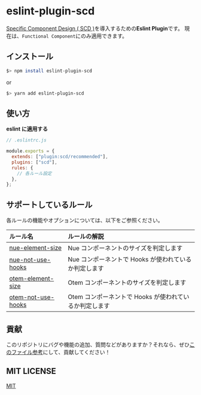 # eslint-plugin-scd

[Specific Component Design ( SCD )](SCD.md)を導入するための**Eslint Plugin**です。
現在は、`Functional Component`にのみ適用できます。

## インストール

```bash
$> npm install eslint-plugin-scd
```

or

```bash
$> yarn add eslint-plugin-scd
```

## 使い方

**eslint に適用する**

```js
// .eslintrc.js

module.exports = {
  extends: ["plugin:scd/recommended"],
  plugins: ["scd"],
  rules: {
    // 各ルール設定
  },
};
```

## サポートしているルール

各ルールの機能やオプションについては、以下をご参照ください。

| ルール名                                         | ルールの解説                                           |
| :----------------------------------------------- | :----------------------------------------------------- |
| [nue-element-size](rules/nue-element-size.md)    | Nue コンポーネントのサイズを判定します                 |
| [nue-not-use-hooks](rules/nue-not-use-hooks.md)  | Nue コンポーネントで Hooks が使われているか判定します  |
| [otem-element-size](rules/otem-element-size.md)  | Otem コンポーネントのサイズを判定します                |
| [otem-not-use-hooks](rules/nue-not-use-hooks.md) | Otem コンポーネントで Hooks が使われているか判定します |

## 貢献

このリポジトリにバグや機能の追加、質問などがありますか？それなら、ぜひ[このファイル参考](CONTRIBUTION.md)にして、貢献してください！

## MIT LICENSE

[MIT](LICENSE "LICENSE")
